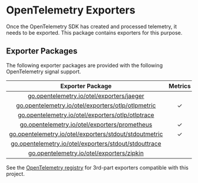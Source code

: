 # OpenTelemetry Exporters

Once the OpenTelemetry SDK has created and processed telemetry, it needs to be exported.
This package contains exporters for this purpose.

## Exporter Packages

The following exporter packages are provided with the following OpenTelemetry signal support.

| Exporter Package                                                                | Metrics | Traces |
| :-----------------------------------------------------------------------------: | :-----: | :----: |
| [go.opentelemetry.io/otel/exporters/jaeger](./jaeger)                           |         | ✓      |
| [go.opentelemetry.io/otel/exporters/otlp/otlpmetric](./otlp/otlpmetric)         | ✓       |        |
| [go.opentelemetry.io/otel/exporters/otlp/otlptrace](./otlp/otlptrace)           |         | ✓      |
| [go.opentelemetry.io/otel/exporters/prometheus](./prometheus)                   | ✓       |        |
| [go.opentelemetry.io/otel/exporters/stdout/stdoutmetric](./stdout/stdoutmetric) | ✓       |        |
| [go.opentelemetry.io/otel/exporters/stdout/stdouttrace](./stdout/stdouttrace)   |         | ✓      |
| [go.opentelemetry.io/otel/exporters/zipkin](./zipkin)                           |         | ✓      |

See the [OpenTelemetry registry] for 3rd-part exporters compatible with this project.

[OpenTelemetry registry]: https://opentelemetry.io/registry/?language=go&component=exporter
